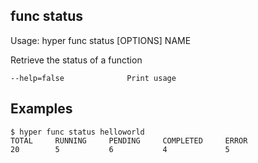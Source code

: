 ## func status

  Usage: hyper func status [OPTIONS] NAME

  Retrieve the status of a function

    --help=false              Print usage

## Examples

    $ hyper func status helloworld
    TOTAL     RUNNING     PENDING     COMPLETED     ERROR
    20        5           6           4             5